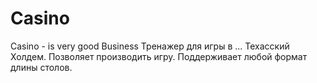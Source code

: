 # Casino
Casino - is very good Business
Тренажер для игры в  ... Техасский Холдем. Позволяет производить игру.
Поддерживает любой формат длины столов.
